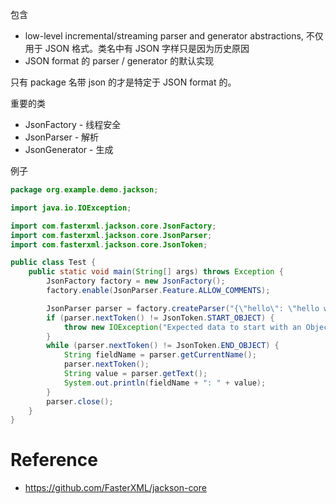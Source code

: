 包含
- low-level incremental/streaming parser and generator abstractions, 不仅用于 JSON 格式。类名中有 JSON 字样只是因为历史原因
- JSON format 的 parser / generator 的默认实现


只有 package 名带 json 的才是特定于 JSON format 的。


重要的类
- JsonFactory - 线程安全
- JsonParser - 解析
- JsonGenerator - 生成


例子
```java
package org.example.demo.jackson;

import java.io.IOException;

import com.fasterxml.jackson.core.JsonFactory;
import com.fasterxml.jackson.core.JsonParser;
import com.fasterxml.jackson.core.JsonToken;

public class Test {
    public static void main(String[] args) throws Exception {
        JsonFactory factory = new JsonFactory();
        factory.enable(JsonParser.Feature.ALLOW_COMMENTS);

        JsonParser parser = factory.createParser("{\"hello\": \"hello world\"}");
        if (parser.nextToken() != JsonToken.START_OBJECT) {
            throw new IOException("Expected data to start with an Object");
        }
        while (parser.nextToken() != JsonToken.END_OBJECT) {
            String fieldName = parser.getCurrentName();
            parser.nextToken();
            String value = parser.getText();
            System.out.println(fieldName + ": " + value);
        }
        parser.close();
    }
}
```


# Reference
- https://github.com/FasterXML/jackson-core

